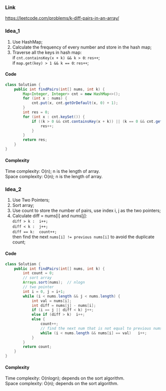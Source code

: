 
### Link

https://leetcode.com/problems/k-diff-pairs-in-an-array/

### Idea_1

1. Use HashMap;
2. Calculate the frequency of every number and store in the hash map;
3. Traverse all the keys in hash map:    
    if  ```cnt.containsKey(x + k) && k > 0```: ```res++```;    
    if  ```map.get(key) > 1 && k == 0```: ```res++```;

    
#### Code

```java
class Solution {
    public int findPairs(int[] nums, int k) {
        Map<Integer, Integer> cnt = new HashMap<>();
        for (int x : nums) {
            cnt.put(x, cnt.getOrDefault(x, 0) + 1);
        }
        int res = 0;
        for (int x : cnt.keySet()) {
            if ((k > 0 && cnt.containsKey(x + k)) || (k == 0 && cnt.get(x) > 1)) {
                res++;
            }
        }
        return res;
    }
}
```

#### Complexity

Time complexity: O(n); n is the length of array.  
Space complexity: O(n); n is the length of array.  



### Idea_2

1. Use Two Pointers;
2. Sort array;
3. Use count to store the number of pairs, use index i, j as the two pointers; 
4. Calculate diff = nums[i] and nums[j]:   
    ```diff > k :  i++;```   
    ```diff < k :  j++;```   
    ```diff == k:  count++;```   
        then find the next ```nums[i] != previous nums[i]``` to avoid the duplicate count;


#### Code

```java
class Solution {
    public int findPairs(int[] nums, int k) {
        int count = 0;
        // sort array
        Arrays.sort(nums);  // nlogn
        // two pointer 
        int i = 0, j = i+1;
        while (i < nums.length && j < nums.length) {
            int val = nums[i];
            int diff = nums[j] - nums[i];
            if (i == j || diff < k) j++;
            else if (diff > k)  i++;
            else {
                count++;
                // find the next num that is not equal to previous nums[i]
                while (i < nums.length && nums[i] == val)   i++;
            }
        }
        return count;
    }
}
```

#### Complexity

Time complexity: O(nlogn); depends on the sort algorithm.  
Space complexity: O(n); depends on the sort algorithm.  
